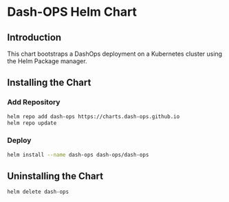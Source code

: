 # Dash-OPS Helm Chart

## Introduction

This chart bootstraps a DashOps deployment on a Kubernetes cluster using the Helm Package manager.

## Installing the Chart

### Add Repository

```sh
helm repo add dash-ops https://charts.dash-ops.github.io
helm repo update
```

### Deploy

```sh
helm install --name dash-ops dash-ops/dash-ops
```

## Uninstalling the Chart

```sh
helm delete dash-ops
```
